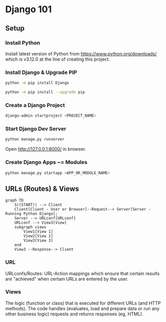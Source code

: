 # Django 101

## Setup

### Install Python

Install latest version of Python from https://www.python.org/downloads/ which is v3.12.0 at the line of creating this project.

### Install Django & Upgrade PIP

```bash
python -m pip install Django

python -m pip install --upgrade pip
```

### Create a Django Project

```bash
django-admin startproject <PROJECT_NAME>
```

### Start Django Dev Server

```bash
python manage.py runserver
```

Open http://127.0.0.1:8000/ in browser.

### Create Django Apps ~= Modules

```bash
python manage.py startapp <APP_OR_MODULE_NAME>
```

## URLs (Routes) & Views

```mermaid
graph TD
    S((START)) --> Client
    Client[Client - User or Browser]--Request--> Server[Server - Running Python Django];
    Server --> URLconf[URLconf]
    URLconf --> View3[View]
    subgraph views
        View1[View 1]
        View2[View 2]
        View3[View 3]
    end
    View3 --Response--> Client
```

### URL

URLconfs/Routes: URL-Action mappings which ensure that certain results are "achieved" when certain URLs are entered by the user.

### Views

The logic (function or class) that is executed for different URLs (and HTTP methods). The code handles (evaluates, load and prepare data or run any other business logic) requests and returns responses (eg, HTML).
